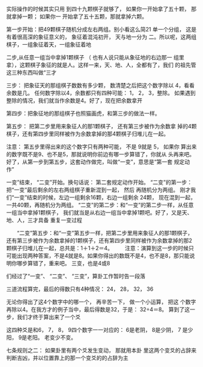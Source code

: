 实际操作的时候其实只用
到四十九颗棋子就够了， 如果你一开始拿了五十颗， 那就拿掉一颗； 如果你一
开始拿了五十五颗，那就拿掉六颗。

第一步开始：把49颗棋子随机分成左右两组。别小看这么简21
单一个分组， 这是有着很高深的象征意义的， 象征着混沌初开， 天与地一分为
二。所以呢，这两组棋子，一组象征着天，一组象征着地

二步,从任意一组当中拿掉1颗棋子 （ 也有人说只能从象征地的右边那一
组里拿），这颗棋子象征的就是人。这样一来，天、地、人，全都有了，我们
的祖先管这三种东西叫做“三才

三步： 把象征天的那组棋子数数有多少颗， 数清楚之后把这个数字除以
4，看看余数是几。
任何数字除以4，余数都只有四种可能： 1， 2， 3，整除。
如果遇到整除的情况，我们就当作余数是4。好了，现在把余数拿开

第四步：把象征地的那组棋子也照猫画虎，和第三步的做法一样。

第五步： 把第二步里用来象征人的那1颗棋子， 还有第三步被作为余数拿
掉的4颗棋子，还有第四步里同样被作为余数拿掉的那4颗棋子归堆儿在一起。

注意： 第五步里得出来的这个数字只有两种可能， 不是 9就是 5， 如果你
算出来的数字既不是9、也不是5，那就说明你前边有哪一步算错了，你就从
头再来吧。
好了，从第一步到第五步，这套动作做完，叫做“一变”，意思是“第一套
规定动作”

一变”结束， “二变”开始。换句话说： 第二套规定动作开始。
“二变”的第一步： 把“一变”最后剩余的左右两组棋子重新混到一起， 然后
再随机分为两组。
刚才我们“一变”结束的时候，左边一组剩余16颗，右边一组剩余 24颗，
现在混到一起，一共40颗，再随机分为两组。
“二变”的第二步：和“一变”的第二步一样，从任意一组当中拿掉1颗棋子，
我们就当是从右边一组当中拿掉1颗吧。好了，又是天、地、人，三才具备
重复一变过程 

　　“二变”第五步：和“一变”第五步一样，把第二步里用来象征人的那1颗棋子，还有第三步被作为余数拿掉的1颗棋子，还有第四步里同样被作为余数拿掉的那2颗棋子归堆儿在一起，总共是：1＋1＋2＝4。
　　注意：演算到这一步的时候只可能出现两种答案，不是4就是8。如果你得出的数既不是4，也不是8，那只能说明你哪步算错了，重来吧。
三变，也是4或8


们经过了“一变”、 “二变”、 “三变”，算卦工作暂时告一段落

三道流程算完，最后的得数只有4种情况： 24， 28， 32， 36

无论你得出了这4个数字中的哪一个， 再辛苦一下， 做一个小运算， 把这
个数字再除以4。在我方才的例子当中，最后得数是32，于是： 32÷4＝8。
算到了这一步，我们才终于算出来了一个爻

这四种爻是和6， 7， 8， 9四个数字一一对应的： 6是老阴， 8是少阴， 7
是少阳， 9是老阳。 
老变少不变。

七条规则之二：
如果卦里有两个爻发生变动， 那就用本卦
里这两个变爻的占辞来判断吉凶，并以位置靠上的那一个变爻的的占辞为主